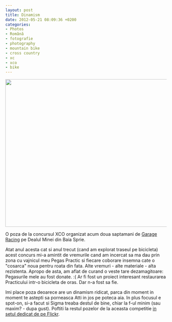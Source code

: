 ```yaml
---
layout: post
title: Dinamism
date: 2012-05-21 08:09:36 +0200
categories:
- Photos
- Română
- fotografie
- photography
- mountain bike
- cross country
- xc
- xco
- bike
---
```

<a href="http://www.flickr.com/photos/janos/7156995332/" title="Attila Kupas Deak by János Rusiczki, on Flickr"><img src="http://www.rusiczki.net/wp-content/uploads/2012/05/attila-kupas-deak-garage-racing-xco-693x460.jpg" alt="" title="attila-kupas-deak-garage-racing-xco" width="693" height="460" class="alignnone size-medium wp-image-1559" /></a>

O poza de la concursul XCO organizat acum doua saptamani de <a href="http://www.garageracing.ro">Garage Racing</a> pe Dealul Minei din Baia Sprie.

Atat anul acesta cat si anul trecut (cand am explorat traseul pe bicicleta) acest concurs mi-a amintit de vremurile cand am incercat sa ma dau prin zona cu vajnicul meu Pegas Practic si fiecare coborare insemna cate o "cosarca" noua pentru roata din fata. Alte vremuri - alte materiale - alta rezistenta. Apropo de asta, am aflat de curand o veste tare dezamagitoare: Pegasurile mele au fost donate. :( Ar fi fost un proiect interesant restaurarea Practicului intr-o bicicleta de oras. Dar n-a fost sa fie.

Imi place poza deoarece are un dinamism ridicat, parca din moment in moment te astepti sa porneasca Atti in jos pe poteca aia. In plus focusul e spot-on, si-a facut si Sigma treaba destul de bine, chiar la f-ul minim (sau maxim? - dupa gust). Poftiti la restul pozelor de la aceasta competitie <a href="http://www.flickr.com/photos/janos/sets/72157629630687042/">in setul dedicat de pe Flickr</a>.
